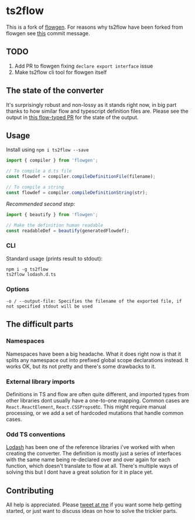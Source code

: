 # ts2flow

This is a fork of [flowgen](https://github.com/joarwilk/flowgen).
For reasons why ts2flow have been forked from flowgen see [this](https://github.com/anru/ts2flow/commit/b0fdc19753dc601e759a9e354ed88987f803614f) commit message.

## TODO

1. Add PR to flowgen fixing `declare export interface` issue
2. Make ts2flow cli tool for flowgen itself

## The state of the converter
It's surprisingly robust and non-lossy as it stands right now,
in big part thanks to how similar flow and typescript definition files are.
Please see the output in [this flow-typed PR](https://github.com/flowtype/flow-typed/pull/590) for the state of the output.

## Usage

Install using `npm i ts2flow --save`

```js
import { compiler } from 'flowgen';

// To compile a d.ts file
const flowdef = compiler.compileDefinitionFile(filename);

// To compile a string
const flowdef = compiler.compileDefinitionString(str);
```

*Recommended second step:*

```js
import { beautify } from 'flowgen';

// Make the definition human readable
const readableDef = beautify(generatedFlowdef);
```

### CLI

Standard usage (prints result to stdout):
```
npm i -g ts2flow
ts2flow lodash.d.ts
```

### Options
```
-o / --output-file: Specifies the filename of the exported file, if not specified stdout will be used
```

## The difficult parts

### Namespaces
Namespaces have been a big headache.
What it does right now is that it splits any namespace out into prefixed global scope declarations instead.
It works OK, but its not pretty and there's some drawbacks to it.

### External library imports
Definitions in TS and flow are often quite different, and imported types from other libraries dont usually have
a one-to-one mapping. Common cases are `React.ReactElement`, `React.CSSProps`etc.
This might require manual processing, or we add a set of hardcoded mutations that handle common cases.

### Odd TS conventions
[Lodash](https://github.com/DefinitelyTyped/DefinitelyTyped/blob/9fb1696ad55c0ac54bbf6e477f21b52536211a1e/types/lodash/index.d.ts)
has been one of the reference libraries i've worked with when creating the
converter.
The definition is mostly just a series of interfaces with the same name being re-declared over and over again for each function,
which doesn't translate to flow at all. There's multiple ways of solving this but I dont have a great solution for it in place yet.

## Contributing

All help is appreciated.
Please [tweet at me](https://twitter.com/joarwilk) if you want some help getting started,
or just want to discuss ideas on how to solve the trickier parts.
